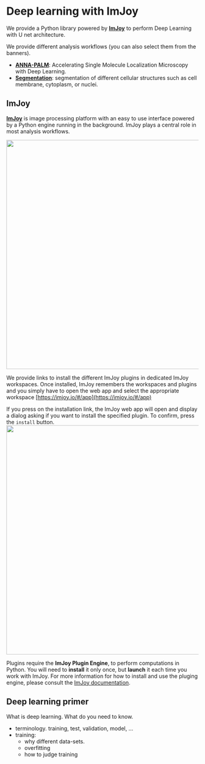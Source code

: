 
# Deep learning with ImJoy

We provide a Python library powered by [**ImJoy**](https://imjoy.io/docs/#/) to
perform Deep Learning with U net architecture.

We provide different analysis workflows (you can also select them from the banners).

* [**ANNA-PALM**](annapalm-overview.md): Accelerating Single Molecule Localization Microscopy with Deep Learning.
* [**Segmentation**](segmentation-overview.md): segmentation of different cellular structures such as cell membrane, cytoplasm, or nuclei.

## ImJoy
[**ImJoy**](https://imjoy.io/docs/#/) is image processing platform with an easy to use interface powered by a Python engine running in the background. ImJoy plays a central role in most analysis workflows.

<img src="https://raw.githubusercontent.com/muellerflorian/rna_loc/master/docs/img/imjoy-screenshot.png" width="600px"></img>

We provide links to install the different ImJoy plugins in dedicated ImJoy workspaces. Once installed, ImJoy remembers the workspaces and plugins and you simply have to open the web app and select the appropriate workspace [https://imjoy.io/#/app](https://imjoy.io/#/app)

If you press on the installation link, the ImJoy web app will open and display a dialog asking if you want to install the specified plugin. To confirm, press the `install` button.
<img
  src="https://raw.githubusercontent.com/muellerflorian/rna_loc/master/docs/img/install_plugin.png" width="600px"></img>

Plugins require the **ImJoy Plugin Engine**, to perform computations in
Python. You will need to **install** it only once, but **launch** it each time
you work with ImJoy. For more information for how to install and use the pluging engine, please consult the [ImJoy documentation](https://imjoy.io/docs/#/user-manual?id=python-engine).

## Deep learning primer

What is deep learning. What do you need to know.

* terminology. training, test, validation, model, ...
* training:
    - why different data-sets.
    - overfitting
    - how to judge training
